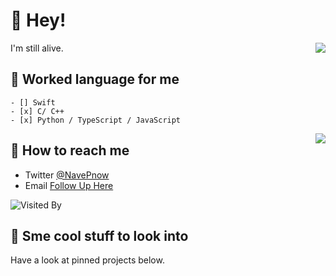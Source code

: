 # 👋 Hey!

<img align="right" src="https://github-readme-stats.vercel.app/api?username=NavePnow&show_icons=true&icon_color=0366d6&text_color=24292e&bg_color=ffffff&hide_title=true" />

I'm still alive.

## 💬 Worked language for me

    - []⁠⁣⁡⁠ ⁢Swift
    - [x] C/ C++
    - [x] ⁢⁣⁢⁣⁡Python / TypeScript / JavaScript

<img align="right" src="https://github-readme-stats.vercel.app/api/top-langs/?username=NavePnow&layout=compact"/>

## 📮 How to reach me

-   Twitter [@NavePnow][1]
-   Email [Follow Up Here][2]

![Visited By][image-1]

## 👀 Sme cool stuff to look into

Have a look at pinned projects below.

[1]: https://twitter.com/NavePnow
[2]: mailto:yif.wang@hotmail.com
[image-1]: https://cdn-images-1.medium.com/max/2400/1*0MZFLOuFQbEuUkKK8x21TQ.png

